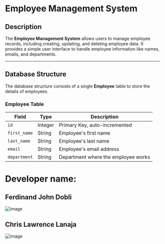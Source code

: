 # Employee Management System

## Description

The **Employee Management System** allows users to manage employee records, including creating, updating, and deleting employee data. It provides a simple user interface to handle employee information like names, emails, and departments.

---

## Database Structure

The database structure consists of a single **Employee** table to store the details of employees.

### **Employee Table**

| Field        | Type        | Description                             |
|--------------|-------------|-----------------------------------------|
| `id`         | Integer     | Primary Key, auto-incremented          |
| `first_name` | String      | Employee's first name                  |
| `last_name`  | String      | Employee's last name                   |
| `email`      | String      | Employee's email address               |
| `department` | String      | Department where the employee works    |


# Developer name:
## Ferdinand John Dobli
![image](https://github.com/user-attachments/assets/89f33bc9-2d6f-4686-9a94-88e84c914c78)

## Chris Lawrence Lanaja
![image](https://github.com/user-attachments/assets/08811b57-790d-4faf-a40b-1981abb60f29)
